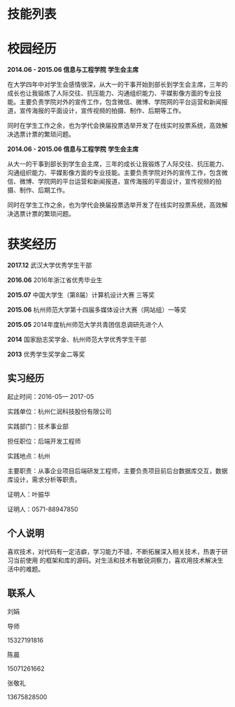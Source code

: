 # 技能列表



# 校园经历

**2014.06 - 2015.06 信息与工程学院** **学生会主席**

在大学四年中对学生会感情很深，从大一的干事开始到部长到学生会主席，三年的成长也让我锻炼了人际交往、抗压能力、沟通组织能力、平媒影像方面的专业技能。主要负责学院对外的宣传工作，包含微信、微博、学院网的平台运营和新闻报道，宣传海报的平面设计，宣传视频的拍摄、制作、后期等工作。

同时在学生工作之余，也为学代会换届投票选举开发了在线实时投票系统，高效解决选票计票的繁琐问题。



**2014.06 - 2015.06 信息与工程学院** **学生会主席**

从大一的干事到部长到学生会主席，三年的成长让我锻炼了人际交往、抗压能力、沟通组织能力、平媒影像方面的专业技能。主要负责学院对外的宣传工作，包含微信、微博、学院网的平台运营和新闻报道，宣传海报的平面设计，宣传视频的拍摄、制作、后期工作。

同时在学生工作之余，也为学代会换届投票选举开发了在线实时投票系统，高效解决选票计票的繁琐问题。





# 获奖经历

**2017.12**  武汉大学优秀学生干部

**2016.06**  2016年浙江省优秀毕业生

**2015.07**  中国大学生（第8届）计算机设计大赛   三等奖

**2015.06**  杭州师范大学第十四届多媒体设计大赛（网站组）一等奖

**2015.05**  2014年度杭州师范大学共青团信息调研先进个人

**2014** 国家励志奖学金、杭州师范大学优秀学生干部

**2013** 优秀学生奖学金二等奖







## 实习经历

起止时间：2016-05— 2017-05

实践单位：杭州仁润科技股份有限公司

实践部门：技术事业部

担任职位：后端开发工程师

实践地点：杭州

主要职责：从事企业项目后端研发工程师，主要负责项目前后台数据库交互，数据库设计，需求分析等职责。

证明人：叶振华

证明人：0571-88947850



## 个人说明

喜欢技术，对代码有一定洁癖，学习能力不错，不断拓展深入相关技术，热衷于研习当前使用 的框架和库的源码。对生活和技术有敏锐洞察力，喜欢用技术解决生活中的难题。





## 联系人

刘娟

导师

15327191816



陈晨

15071261662



张敬礼

13675828500
